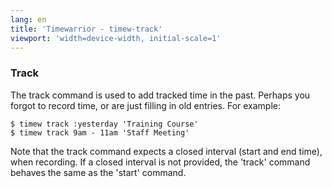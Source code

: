 ```yaml
---
lang: en
title: 'Timewarrior - timew-track'
viewport: 'width=device-width, initial-scale=1'
---
```


### Track

The track command is used to add tracked time in the past. Perhaps you
forgot to record time, or are just filling in old entries. For example:

    $ timew track :yesterday 'Training Course'
    $ timew track 9am - 11am 'Staff Meeting'

Note that the track command expects a closed interval (start and end
time), when recording. If a closed interval is not provided, the
\'track\' command behaves the same as the \'start\' command.
